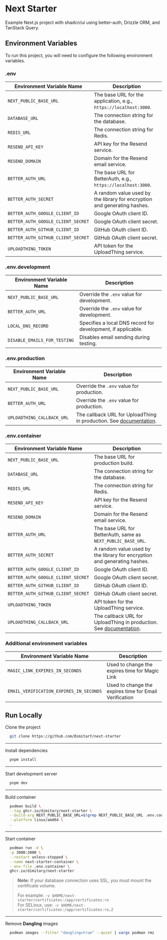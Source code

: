 # Next Starter

Example Next.js project with shadcn/ui using better-auth, Drizzle ORM, and TanStack Query.

## Environment Variables

To run this project, you will need to configure the following environment variables.

### .env

| Environment Variable Name          | Description                                                              |
| ---------------------------------- | ------------------------------------------------------------------------ |
| `NEXT_PUBLIC_BASE_URL`             | The base URL for the application, e.g., `https://localhost:3000`.        |
| `DATABASE_URL`                     | The connection string for the database.                                  |
| `REDIS_URL`                        | The connection string for Redis.                                         |
| `RESEND_API_KEY`                   | API key for the Resend service.                                          |
| `RESEND_DOMAIN`                    | Domain for the Resend email service.                                     |
| `BETTER_AUTH_URL`                  | The base URL for BetterAuth, e.g., `https://localhost:3000`.             |
| `BETTER_AUTH_SECRET`               | A random value used by the library for encryption and generating hashes. |
| `BETTER_AUTH_GOOGLE_CLIENT_ID`     | Google OAuth client ID.                                                  |
| `BETTER_AUTH_GOOGLE_CLIENT_SECRET` | Google OAuth client secret.                                              |
| `BETTER_AUTH_GITHUB_CLIENT_ID`     | GitHub OAuth client ID.                                                  |
| `BETTER_AUTH_GITHUB_CLIENT_SECRET` | GitHub OAuth client secret.                                              |
| `UPLOADTHING_TOKEN`                | API token for the UploadThing service.                                   |

### .env.development

| Environment Variable Name    | Description                                                  |
| ---------------------------- | ------------------------------------------------------------ |
| `NEXT_PUBLIC_BASE_URL`       | Override the `.env` value for development.                   |
| `BETTER_AUTH_URL`            | Override the `.env` value for development.                   |
| `LOCAL_DNS_RECORD`           | Specifies a local DNS record for development, if applicable. |
| `DISABLE_EMAILS_FOR_TESTING` | Disables email sending during testing.                       |

### .env.production

| Environment Variable Name  | Description                                                                                                                                                  |
| -------------------------- | ------------------------------------------------------------------------------------------------------------------------------------------------------------ |
| `NEXT_PUBLIC_BASE_URL`     | Override the `.env` value for production.                                                                                                                    |
| `BETTER_AUTH_URL`          | Override the `.env` value for production.                                                                                                                    |
| `UPLOADTHING_CALLBACK_URL` | The callback URL for UploadThing in production. See [documentation](https://docs.uploadthing.com/faq#my-callback-runs-in-development-but-not-in-production). |

### .env.container

| Environment Variable Name          | Description                                                                                                                                                  |
| ---------------------------------- | ------------------------------------------------------------------------------------------------------------------------------------------------------------ |
| `NEXT_PUBLIC_BASE_URL`             | The base URL for production build.                                                                                                                           |
| `DATABASE_URL`                     | The connection string for the database.                                                                                                                      |
| `REDIS_URL`                        | The connection string for Redis.                                                                                                                             |
| `RESEND_API_KEY`                   | API key for the Resend service.                                                                                                                              |
| `RESEND_DOMAIN`                    | Domain for the Resend email service.                                                                                                                         |
| `BETTER_AUTH_URL`                  | The base URL for BetterAuth, same as `NEXT_PUBLIC_BASE_URL`.                                                                                                 |
| `BETTER_AUTH_SECRET`               | A random value used by the library for encryption and generating hashes.                                                                                     |
| `BETTER_AUTH_GOOGLE_CLIENT_ID`     | Google OAuth client ID.                                                                                                                                      |
| `BETTER_AUTH_GOOGLE_CLIENT_SECRET` | Google OAuth client secret.                                                                                                                                  |
| `BETTER_AUTH_GITHUB_CLIENT_ID`     | GitHub OAuth client ID.                                                                                                                                      |
| `BETTER_AUTH_GITHUB_CLIENT_SECRET` | GitHub OAuth client secret.                                                                                                                                  |
| `UPLOADTHING_TOKEN`                | API token for the UploadThing service.                                                                                                                       |
| `UPLOADTHING_CALLBACK_URL`         | The callback URL for UploadThing in production. See [documentation](https://docs.uploadthing.com/faq#my-callback-runs-in-development-but-not-in-production). |

### Additional environment variables

| Environment Variable Name               | Description                                            |
| --------------------------------------- | ------------------------------------------------------ |
| `MAGIC_LINK_EXPIRES_IN_SECONDS`         | Used to change the expires time for Magic Link         |
| `EMAIL_VERIFICATION_EXPIRES_IN_SECONDS` | Used to change the expires time for Email Verification |

## Run Locally

Clone the project

```bash
  git clone https://github.com/DimitarY/next-starter
```

---

Install dependencies

```bash
  pnpm install
```

---

Start development server

```bash
  pnpm dev
```

---

Build container

```bash
  podman build \
  --tag ghcr.io/dimitary/next-starter \
  --build-arg NEXT_PUBLIC_BASE_URL=$(grep NEXT_PUBLIC_BASE_URL .env.container | cut -d '=' -f2) \
  --platform linux/amd64 \
  .
```

---

Start container

```bash
  podman run -d \
  -p 3000:3000 \
  --restart unless-stopped \
  --name next-starter-container \
  --env-file .env.container \
  ghcr.io/dimitary/next-starter
```

> **Note:** If your database connection uses SSL, you must mount the certificate volume.
>
> For example: `-v $HOME/next-starter/certificates:/app/certificates:ro`<br>
> For SELinux, use: `-v $HOME/next-starter/certificates:/app/certificates:ro,Z`

---

Remove **Dangling** images

```bash
  podman images --filter "dangling=true" --quiet | xargs podman rmi
```
